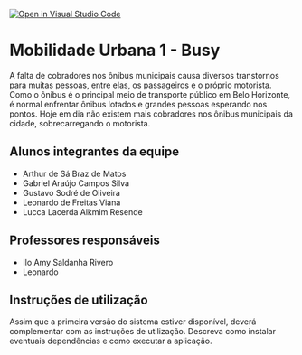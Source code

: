 [![Open in Visual Studio Code](https://classroom.github.com/assets/open-in-vscode-718a45dd9cf7e7f842a935f5ebbe5719a5e09af4491e668f4dbf3b35d5cca122.svg)](https://classroom.github.com/online_ide?assignment_repo_id=10811750&assignment_repo_type=AssignmentRepo)
# Mobilidade Urbana 1 - Busy
A falta de cobradores nos ônibus municipais causa diversos transtornos para muitas pessoas, entre elas, os passageiros e o próprio motorista. Como o ônibus é o principal meio de transporte público em Belo Horizonte, é normal enfrentar ônibus lotados e grandes pessoas esperando nos pontos. Hoje em dia não existem mais cobradores nos ônibus municipais da cidade, sobrecarregando o motorista.

## Alunos integrantes da equipe

* Arthur de Sá Braz de Matos
* Gabriel Araújo Campos Silva
* Gustavo Sodré de Oliveira
* Leonardo de Freitas Viana
* Lucca Lacerda Alkmim Resende

## Professores responsáveis

* Ilo Amy Saldanha Rivero
* Leonardo

## Instruções de utilização

Assim que a primeira versão do sistema estiver disponível, deverá complementar com as instruções de utilização. Descreva como instalar eventuais dependências e como executar a aplicação.
